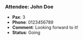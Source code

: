 ### Attendee: John Doe
- **Pax**: 3
- **Phone**: 0123456789
- **Comment**: Looking forward to it!
- **Status**: Going
